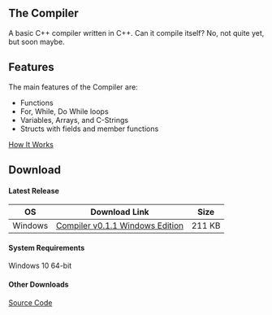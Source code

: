 ## The Compiler

A basic C++ compiler written in C++. Can it compile itself? No, not quite yet, but soon maybe.

## Features

The main features of the Compiler are:

+ Functions
+ For, While, Do While loops
+ Variables, Arrays, and C-Strings
+ Structs with fields and member functions

[How It Works](./algorithm.md)

## Download

#### Latest Release

| OS      	| Download Link                                                                                                           	| Size  	|
|---------	|--------------------------------------------------------------------------------------------------------------------	      |-------	|
| Windows 	| [Compiler v0.1.1 Windows Edition](https://github.com/vayun-mathur/Compiler/releases/download/v1.1.0/compiler-v1.1.0.exe) 	| 211 KB 	|

#### System Requirements

Windows 10 64-bit

#### Other Downloads

[Source Code](https://github.com/vayun-mathur/Compiler)
